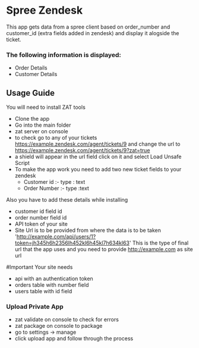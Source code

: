 # Spree Zendesk

This app gets data from a spree client based on order_number and customer_id (extra fields added in zendesk) and display it alogside the ticket.

### The following information is displayed:

* Order Details
* Customer Details



## Usage Guide

You will need to install ZAT tools

* Clone the app
* Go into the main folder
* zat server on console
* to check go to any of your tickets https://example.zendesk.com/agent/tickets/9 and change the url to https://example.zendesk.com/agent/tickets/9?zat=true
* a shield will appear in the url field click on it and select Load Unsafe Script
* To make the app work you need to add two new ticket fields to your zendesk  
  * Customer id :- type : text
  * Order Number :- type :text

Also you have to add these details while installing
* customer id field id
* order number field id
* API token of your site
* Site Url is to be provided from where the data is to be taken
  'http://example.com/api/users/1?token=jh345h6h2356lh452kl6h45kl7h634kl63'
    This is the type of final url that the app uses and you need to provide
      http://example.com as site url

#Important
 Your site needs
* api with an authentication token
* orders table with number field
* users table with id field

### Upload Private App
* zat validate  on console to check for errors
* zat package on console to package
* go to settings -> manage
* click upload app and follow through the process
